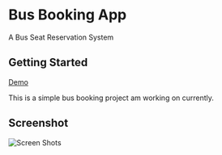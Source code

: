 # Bus Booking App 

A Bus Seat Reservation System

## Getting Started

[Demo](https://james-muriithi.github.io/bus/index.html)


This is a simple bus booking project am working on currently.

## Screenshot
![Screen Shots](https://www.safaribay.net/wp-content/uploads/2019/01/city-bus.jpg)







